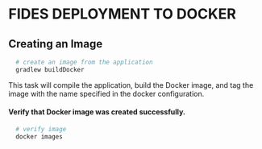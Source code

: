 # FIDES DEPLOYMENT TO DOCKER


## Creating an Image
```sh
  # create an image from the application
  gradlew buildDocker
```

This task will compile the application, build the Docker image, and tag the image with the name specified in the docker configuration.

#### Verify that Docker image was created successfully.
```sh
  # verify image 
  docker images
```
